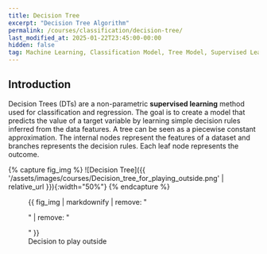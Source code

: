 ```yaml
---
title: Decision Tree
excerpt: "Decision Tree Algorithm"
permalink: /courses/classification/decision-tree/
last_modified_at: 2025-01-22T23:45:00-00:00
hidden: false
tag: Machine Learning, Classification Model, Tree Model, Supervised Learning
---
```


## Introduction
Decision Trees (DTs) are a non-parametric **supervised learning** method used for classification and regression. The goal is to create a model that predicts the value of a target variable by learning simple decision rules inferred from the data features. A tree can be seen as a piecewise constant approximation.
The internal nodes represent the features of a dataset and branches represents the decision rules. Each leaf node represents the outcome.

{% capture fig_img %}
![Decision Tree]({{ '/assets/images/courses/Decision_tree_for_playing_outside.png' | relative_url }}){:width="50%"}
{% endcapture %}

<figure>
  {{ fig_img | markdownify | remove: "<p>" | remove: "</p>" }}
  <figcaption>Decision to play outside</figcaption>
</figure>


